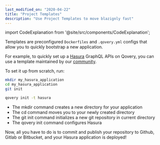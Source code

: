 ```yaml
---
last_modified_on: "2020-04-22"
title: "Project Templates"
description: "Use Project Templates to move blazignly fast"
---
```


import CodeExplanation from '@site/src/components/CodeExplanation';

Templates are preconfigured `Dockerfiles` and `.qovery.yml` configs that allow you to quickly bootstrap a new application.

For example, to quickly set up a <a href="https://hasura.io/">Hasura</a> GraphQL APIs on Qovery, you can use a template maintained by our [community][urls.qovery_templates_repo].

To set it up from scratch, run:

```bash
mkdir my_hasura_application
cd my_hasura_application
git init

qovery init -t hasura
```

<CodeExplanation>

* The mkdir command creates a new directory for your application
* The cd command moves you to your newly created directory
* The git init command initializes a new git repository in current directory
* The qovery init command configures Hasura

</CodeExplanation>

Now, all you have to do is to commit and publish your repository to Github, Gitlab or Bitbucket, and your Hasura application is deployed!


[urls.qovery_templates_repo]: https://github.com/qovery/qovery-templates
